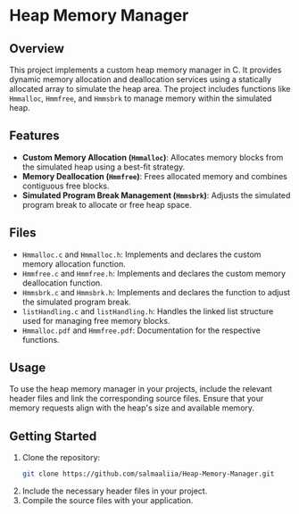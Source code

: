 # Heap Memory Manager

## Overview
This project implements a custom heap memory manager in C. It provides dynamic memory allocation and deallocation services using a statically allocated array to simulate the heap area. The project includes functions like `Hmmalloc`, `Hmmfree`, and `Hmmsbrk` to manage memory within the simulated heap.

## Features
- **Custom Memory Allocation (`Hmmalloc`)**: Allocates memory blocks from the simulated heap using a best-fit strategy.
- **Memory Deallocation (`Hmmfree`)**: Frees allocated memory and combines contiguous free blocks.
- **Simulated Program Break Management (`Hmmsbrk`)**: Adjusts the simulated program break to allocate or free heap space.

## Files
- `Hmmalloc.c` and `Hmmalloc.h`: Implements and declares the custom memory allocation function.
- `Hmmfree.c` and `Hmmfree.h`: Implements and declares the custom memory deallocation function.
- `Hmmsbrk.c` and `Hmmsbrk.h`: Implements and declares the function to adjust the simulated program break.
- `listHandling.c` and `listHandling.h`: Handles the linked list structure used for managing free memory blocks.
- `Hmmalloc.pdf` and `Hmmfree.pdf`: Documentation for the respective functions.

## Usage
To use the heap memory manager in your projects, include the relevant header files and link the corresponding source files. Ensure that your memory requests align with the heap's size and available memory.

## Getting Started
1. Clone the repository:
   ```bash
   git clone https://github.com/salmaaliia/Heap-Memory-Manager.git
   ```
2. Include the necessary header files in your project.
3. Compile the source files with your application.
